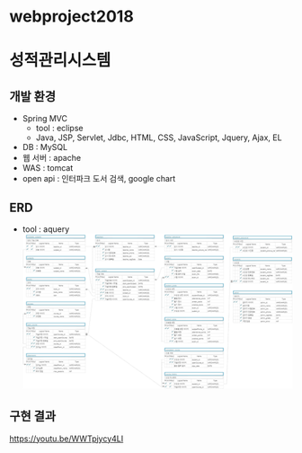 # webproject2018

성적관리시스템
=============


개발 환경
-------------
  * Spring MVC
    * tool : eclipse
    * Java, JSP, Servlet, Jdbc, HTML, CSS, JavaScript, Jquery, Ajax, EL 
  * DB : MySQL
  * 웹 서버 : apache
  * WAS : tomcat
  * open api : 인터파크 도서 검색, google chart
  
  

ERD
-------------
  * tool : aquery ![Alt text](/3차(성적관리ERD).png)


구현 결과
--------------
https://youtu.be/WWTpjycy4LI
